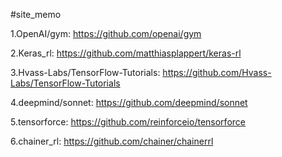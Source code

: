 #site_memo

1.OpenAI/gym: https://github.com/openai/gym

2.Keras_rl: https://github.com/matthiasplappert/keras-rl

3.Hvass-Labs/TensorFlow-Tutorials: https://github.com/Hvass-Labs/TensorFlow-Tutorials

4.deepmind/sonnet: https://github.com/deepmind/sonnet

5.tensorforce: https://github.com/reinforceio/tensorforce

6.chainer_rl: https://github.com/chainer/chainerrl
